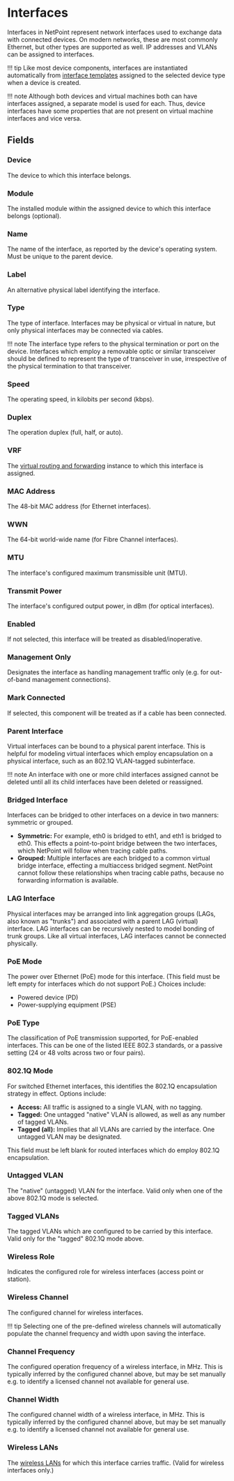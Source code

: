 # Interfaces

Interfaces in NetPoint represent network interfaces used to exchange data with connected devices. On modern networks, these are most commonly Ethernet, but other types are supported as well. IP addresses and VLANs can be assigned to interfaces.

!!! tip
    Like most device components, interfaces are instantiated automatically from [interface templates](./interfacetemplate.md) assigned to the selected device type when a device is created.

!!! note
    Although both devices and virtual machines both can have interfaces assigned, a separate model is used for each. Thus, device interfaces have some properties that are not present on virtual machine interfaces and vice versa.

## Fields

### Device

The device to which this interface belongs.

### Module

The installed module within the assigned device to which this interface belongs (optional).

### Name

The name of the interface, as reported by the device's operating system. Must be unique to the parent device.

### Label

An alternative physical label identifying the interface.

### Type

The type of interface. Interfaces may be physical or virtual in nature, but only physical interfaces may be connected via cables.

!!! note
    The interface type refers to the physical termination or port on the device. Interfaces which employ a removable optic or similar transceiver should be defined to represent the type of transceiver in use, irrespective of the physical termination to that transceiver.

### Speed

The operating speed, in kilobits per second (kbps).

### Duplex

The operation duplex (full, half, or auto).

### VRF

The [virtual routing and forwarding](../ipam/vrf.md) instance to which this interface is assigned.

### MAC Address

The 48-bit MAC address (for Ethernet interfaces).

### WWN

The 64-bit world-wide name (for Fibre Channel interfaces).

### MTU

The interface's configured maximum transmissible unit (MTU).

### Transmit Power

The interface's configured output power, in dBm (for optical interfaces).

### Enabled

If not selected, this interface will be treated as disabled/inoperative.

### Management Only

Designates the interface as handling management traffic only (e.g. for out-of-band management connections).

### Mark Connected

If selected, this component will be treated as if a cable has been connected.

### Parent Interface

Virtual interfaces can be bound to a physical parent interface. This is helpful for modeling virtual interfaces which employ encapsulation on a physical interface, such as an 802.1Q VLAN-tagged subinterface.

!!! note
    An interface with one or more child interfaces assigned cannot be deleted until all its child interfaces have been deleted or reassigned.

### Bridged Interface

Interfaces can be bridged to other interfaces on a device in two manners: symmetric or grouped.

* **Symmetric:** For example, eth0 is bridged to eth1, and eth1 is bridged to eth0. This effects a point-to-point bridge between the two interfaces, which NetPoint will follow when tracing cable paths.
* **Grouped:** Multiple interfaces are each bridged to a common virtual bridge interface, effecting a multiaccess bridged segment. NetPoint cannot follow these relationships when tracing cable paths, because no forwarding information is available.

### LAG Interface

Physical interfaces may be arranged into link aggregation groups (LAGs, also known as "trunks") and associated with a parent LAG (virtual) interface. LAG interfaces can be recursively nested to model bonding of trunk groups. Like all virtual interfaces, LAG interfaces cannot be connected physically.

### PoE Mode

The power over Ethernet (PoE) mode for this interface. (This field must be left empty for interfaces which do not support PoE.) Choices include:

* Powered device (PD)
* Power-supplying equipment (PSE)

### PoE Type

The classification of PoE transmission supported, for PoE-enabled interfaces. This can be one of the listed IEEE 802.3 standards, or a passive setting (24 or 48 volts across two or four pairs).

### 802.1Q Mode

For switched Ethernet interfaces, this identifies the 802.1Q encapsulation strategy in effect. Options include:

* **Access:** All traffic is assigned to a single VLAN, with no tagging.
* **Tagged:** One untagged "native" VLAN is allowed, as well as any number of tagged VLANs.
* **Tagged (all):** Implies that all VLANs are carried by the interface. One untagged VLAN may be designated.

This field must be left blank for routed interfaces which do employ 802.1Q encapsulation.

### Untagged VLAN

The "native" (untagged) VLAN for the interface. Valid only when one of the above 802.1Q mode is selected.

### Tagged VLANs

The tagged VLANs which are configured to be carried by this interface. Valid only for the "tagged" 802.1Q mode above.

### Wireless Role

Indicates the configured role for wireless interfaces (access point or station).

### Wireless Channel

The configured channel for wireless interfaces.

!!! tip
    Selecting one of the pre-defined wireless channels will automatically populate the channel frequency and width upon saving the interface.

### Channel Frequency

The configured operation frequency of a wireless interface, in MHz. This is typically inferred by the configured channel above, but may be set manually e.g. to identify a licensed channel not available for general use.

### Channel Width

The configured channel width of a wireless interface, in MHz. This is typically inferred by the configured channel above, but may be set manually e.g. to identify a licensed channel not available for general use.

### Wireless LANs

The [wireless LANs](../wireless/wirelesslan.md) for which this interface carries traffic. (Valid for wireless interfaces only.)
